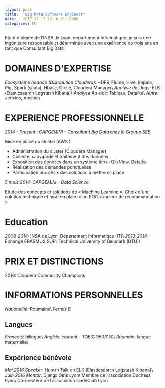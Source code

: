 ```yaml
---
layout: post
title:  "Big Data Software Engineer"
date:   2017-12-17 12:16:01 -0600
categories: CV
---
```


Etant diplômé de l’INSA de Lyon, département Informatique, je suis une ingénieure responsable et déterminée avec une expérience de trois ans en tant que Consultant Big Data. 


# DOMAINES D'EXPERTISE
    

*Ecosystème hadoop (Distribution Cloudera):* HDFS, Flume, Hive, Impala, Pig, Spark (scala), Hbase, Oozie, Cloudera Manager\\
*Analyse des logs:* ELK (Elasticsearch Logstash Kibana)\\
*Analyse Ad-hoc:* Tableau, Dataiku\\
*Autre:* Jenkins, Ansible\\


# EXPERIENCE PROFESSIONNELLE

*2014 - Present : CAPGEMINI – Consultant Big Data chez le Groupe SEB*

Mise en place du cluster (AWS )
-	 Administration du cluster (Cloudera Manager)
-	 Collecte, sauvgarde et traitement des données 
-	 Exposition des données dans un système tiers : QlikView, Dataiku
-	 Réalisation des demandes ponctuelles
-	 Participation aux choix des solutions à mettre en place

*5 mois 2014: CAPGEMINI – Data Science*

Etude des concepts et solutions de « Machine Learning ». Choix d'une solution technique et mise en place d’un POC « moteur de recommandation »


# Education
    
*2009-2014:*              INSA de Lyon, Département Informatique (IT)\\
*2013-2014:*             Echange ERASMUS SUP’: Technical University of Denmark (DTU)\\

# PRIX ET DISTINCTIONS
    
2016:                  Cloudera Community Champions

# INFORMATIONS PERSONNELLES
    
*Nationalité:*         Roumaine\\
*Permis B*

## Langues
    
*Francais:*            bilingue\\
*Anglais:*             courant - TOEIC 950/990\\
*Roumain:*             langue maternelle\\

## Expérience bénévole
    
*Mai 2016 Speaker:*    Human Talk on ELK (Elasticsearch Logstash Kibana)\\
*Juin 2016 Mentor:*    Django Girls Lyon\\
Membre de l’association Duchess Lyon\\
Co-créateur de l’association CodeClub Lyon


